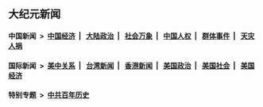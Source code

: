 ## 大纪元新闻

#### 中国新闻 &nbsp;>&nbsp; [中国经济](indexes/ncid283/README.md?11040445) &nbsp;| &nbsp; [大陆政治](indexes/ncid277/README.md?11040445) &nbsp;| &nbsp; [社会万象](indexes/ncid282/README.md?11040445) &nbsp;| &nbsp; [中国人权](indexes/ncid278/README.md?11040445) &nbsp;| &nbsp; [群体事件](indexes/ncid279/README.md?11040445) &nbsp;| &nbsp; [天灾人祸](indexes/ncid280/README.md?11040445)

#### 国际新闻 &nbsp;>&nbsp; [美中关系](indexes/nf1412576/README.md?11040445) &nbsp;| &nbsp; [台湾新闻](indexes/ncid1349361/README.md?11040445) &nbsp;| &nbsp; [香港新闻](indexes/ncid1349362/README.md?11040445) &nbsp;| &nbsp; [美国政治](indexes/ncid1078159/README.md?11040445) &nbsp;| &nbsp; [美国社会](indexes/ncid1078160/README.md?11040445) &nbsp;| &nbsp; [美国经济](indexes/ncid1078158/README.md?11040445)

#### 特别专题 &nbsp;>&nbsp; [中共百年历史](https://github.com/epoch-news/epoch-special/blob/master/README.md?11040445)  
